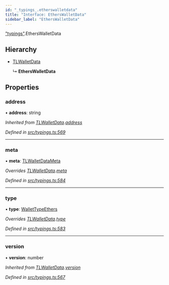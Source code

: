 ```yaml
---
id: "_typings_.etherswalletdata"
title: "Interface: EthersWalletData"
sidebar_label: "EthersWalletData"
---
```


["typings"](../modules/_typings_.md).EthersWalletData

## Hierarchy

* [TLWalletData](_typings_.tlwalletdata.md)

  ↳ **EthersWalletData**

## Properties

### address

•  **address**: string

*Inherited from [TLWalletData](_typings_.tlwalletdata.md).[address](_typings_.tlwalletdata.md#address)*

*Defined in [src/typings.ts:569](https://github.com/trustlines-protocol/clientlib/blob/a897659/src/typings.ts#L569)*

___

### meta

•  **meta**: [TLWalletDataMeta](_typings_.tlwalletdatameta.md)

*Overrides [TLWalletData](_typings_.tlwalletdata.md).[meta](_typings_.tlwalletdata.md#meta)*

*Defined in [src/typings.ts:584](https://github.com/trustlines-protocol/clientlib/blob/a897659/src/typings.ts#L584)*

___

### type

•  **type**: [WalletTypeEthers](../modules/_typings_.md#wallettypeethers)

*Overrides [TLWalletData](_typings_.tlwalletdata.md).[type](_typings_.tlwalletdata.md#type)*

*Defined in [src/typings.ts:583](https://github.com/trustlines-protocol/clientlib/blob/a897659/src/typings.ts#L583)*

___

### version

•  **version**: number

*Inherited from [TLWalletData](_typings_.tlwalletdata.md).[version](_typings_.tlwalletdata.md#version)*

*Defined in [src/typings.ts:567](https://github.com/trustlines-protocol/clientlib/blob/a897659/src/typings.ts#L567)*

